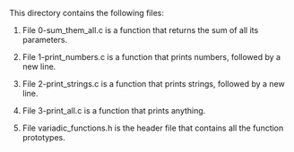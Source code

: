 This directory contains the following files:

1) File 0-sum_them_all.c is a function that returns the sum of all its parameters.

2) File 1-print_numbers.c is a function that prints numbers, followed by a new line.

3) File 2-print_strings.c is a function that prints strings, followed by a new line.

4) File 3-print_all.c is a function that prints anything.

5) File variadic_functions.h is the header file that contains all the function prototypes.
